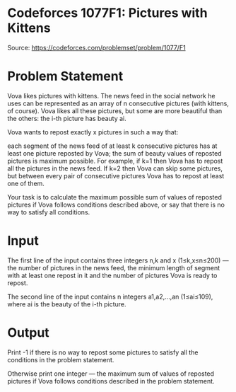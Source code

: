 # Codeforces 1077F1: Pictures with Kittens
Source: https://codeforces.com/problemset/problem/1077/F1

# Problem Statement
Vova likes pictures with kittens. The news feed in the social network he uses can be represented as an array of n consecutive pictures (with kittens, of course). Vova likes all these pictures, but some are more beautiful than the others: the i-th picture has beauty ai.

Vova wants to repost exactly x pictures in such a way that:

each segment of the news feed of at least k consecutive pictures has at least one picture reposted by Vova;
the sum of beauty values of reposted pictures is maximum possible.
For example, if k=1 then Vova has to repost all the pictures in the news feed. If k=2 then Vova can skip some pictures, but between every pair of consecutive pictures Vova has to repost at least one of them.

Your task is to calculate the maximum possible sum of values of reposted pictures if Vova follows conditions described above, or say that there is no way to satisfy all conditions.

# Input
The first line of the input contains three integers n,k and x (1≤k,x≤n≤200) — the number of pictures in the news feed, the minimum length of segment with at least one repost in it and the number of pictures Vova is ready to repost.

The second line of the input contains n integers a1,a2,…,an (1≤ai≤109), where ai is the beauty of the i-th picture.

# Output
Print -1 if there is no way to repost some pictures to satisfy all the conditions in the problem statement.

Otherwise print one integer — the maximum sum of values of reposted pictures if Vova follows conditions described in the problem statement.

